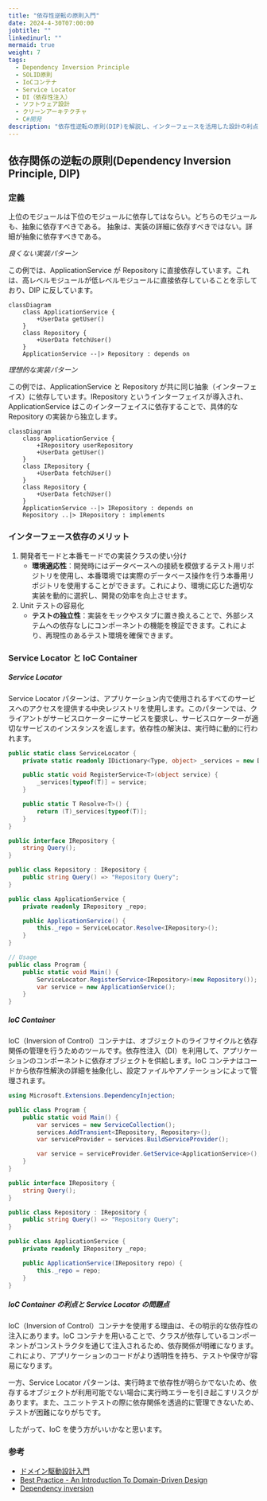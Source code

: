 ```yaml
---
title: "依存性逆転の原則入門"
date: 2024-4-30T07:00:00
jobtitle: ""
linkedinurl: ""
mermaid: true
weight: 7
tags:
  - Dependency Inversion Principle
  - SOLID原則
  - IoCコンテナ
  - Service Locator
  - DI（依存性注入）
  - ソフトウェア設計
  - クリーンアーキテクチャ
  - C#開発
description: "依存性逆転の原則(DIP)を解説し、インターフェースを活用した設計の利点を紹介。IoCコンテナやService Locatorを用いた具体例を通じて、実践的な活用方法を学べます。"
---
```


## 依存関係の逆転の原則(Dependency Inversion Principle, DIP)

### 定義

上位のモジュールは下位のモジュールに依存してはならい。どちらのモジュールも、抽象に依存すべきである。
抽象は、実装の詳細に依存すべきではない。詳細が抽象に依存すべきである。

_良くない実装パターン_

この例では、ApplicationService が Repository に直接依存しています。これは、高レベルモジュールが低レベルモジュールに直接依存していることを示しており、DIP に反しています。

```mermaid
classDiagram
    class ApplicationService {
        +UserData getUser()
    }
    class Repository {
        +UserData fetchUser()
    }
    ApplicationService --|> Repository : depends on
```

_理想的な実装パターン_

この例では、ApplicationService と Repository が共に同じ抽象（インターフェイス）に依存しています。IRepository というインターフェイスが導入され、ApplicationService はこのインターフェイスに依存することで、具体的な Repository の実装から独立します。

```mermaid
classDiagram
    class ApplicationService {
        +IRepository userRepository
        +UserData getUser()
    }
    class IRepository {
        +UserData fetchUser()
    }
    class Repository {
        +UserData fetchUser()
    }
    ApplicationService --|> IRepository : depends on
    Repository ..|> IRepository : implements
```

### インターフェース依存のメリット

1. 開発者モードと本番モードでの実装クラスの使い分け
   - **環境適応性**：開発時にはデータベースへの接続を模倣するテスト用リポジトリを使用し、本番環境では実際のデータベース操作を行う本番用リポジトリを使用することができます。これにより、環境に応じた適切な実装を動的に選択し、開発の効率を向上させます。
2. Unit テストの容易化
   - **テストの独立性**：実装をモックやスタブに置き換えることで、外部システムへの依存なしにコンポーネントの機能を検証できます。これにより、再現性のあるテスト環境を確保できます。

### Service Locator と IoC Container

##### Service Locator

Service Locator パターンは、アプリケーション内で使用されるすべてのサービスへのアクセスを提供する中央レジストリを使用します。このパターンでは、クライアントがサービスロケーターにサービスを要求し、サービスロケーターが適切なサービスのインスタンスを返します。依存性の解決は、実行時に動的に行われます。

```csharp
public static class ServiceLocator {
    private static readonly IDictionary<Type, object> _services = new Dictionary<Type, object>();

    public static void RegisterService<T>(object service) {
        _services[typeof(T)] = service;
    }

    public static T Resolve<T>() {
        return (T)_services[typeof(T)];
    }
}

public interface IRepository {
    string Query();
}

public class Repository : IRepository {
    public string Query() => "Repository Query";
}

public class ApplicationService {
    private readonly IRepository _repo;

    public ApplicationService() {
        this._repo = ServiceLocator.Resolve<IRepository>();
    }
}

// Usage
public class Program {
    public static void Main() {
        ServiceLocator.RegisterService<IRepository>(new Repository());
        var service = new ApplicationService();
    }
}

```

##### IoC Container

IoC（Inversion of Control）コンテナは、オブジェクトのライフサイクルと依存関係の管理を行うためのツールです。依存性注入（DI）を利用して、アプリケーションのコンポーネントに依存オブジェクトを供給します。IoC コンテナはコードから依存性解決の詳細を抽象化し、設定ファイルやアノテーションによって管理されます。

```csharp
using Microsoft.Extensions.DependencyInjection;

public class Program {
    public static void Main() {
        var services = new ServiceCollection();
        services.AddTransient<IRepository, Repository>();
        var serviceProvider = services.BuildServiceProvider();

        var service = serviceProvider.GetService<ApplicationService>();
    }
}

public interface IRepository {
    string Query();
}

public class Repository : IRepository {
    public string Query() => "Repository Query";
}

public class ApplicationService {
    private readonly IRepository _repo;

    public ApplicationService(IRepository repo) {
        this._repo = repo;
    }
}
```

##### IoC Container の利点と Service Locator の問題点

IoC（Inversion of Control）コンテナを使用する理由は、その明示的な依存性の注入にあります。IoC コンテナを用いることで、クラスが依存しているコンポーネントがコンストラクタを通じて注入されるため、依存関係が明確になります。これにより、アプリケーションのコードがより透明性を持ち、テストや保守が容易になります。

一方、Service Locator パターンは、実行時まで依存性が明らかでないため、依存するオブジェクトが利用可能でない場合に実行時エラーを引き起こすリスクがあります。また、ユニットテストの際に依存関係を透過的に管理できないため、テストが困難になりがちです。

したがって、IoC を使う方がいいかなと思います。

### 参考

- [ドメイン駆動設計入門](https://www.seshop.com/product/detail/20675)
- [Best Practice - An Introduction To Domain-Driven Design](https://learn.microsoft.com/en-us/archive/msdn-magazine/2009/february/best-practice-an-introduction-to-domain-driven-design)
- [Dependency inversion](https://learn.microsoft.com/en-us/dotnet/architecture/modern-web-apps-azure/architectural-principles##dependency-inversion)
